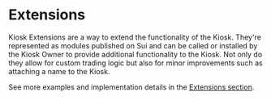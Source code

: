 # Extensions

Kiosk Extensions are a way to extend the functionality of the Kiosk. They're represented as modules published on Sui and can be called or installed by the Kiosk Owner to provide additional functionality to the Kiosk. Not only do they allow for custom trading logic but also for minor improvements such as attaching a name to the Kiosk.

See more examples and implementation details in the [Extensions section](./extensions.md).
